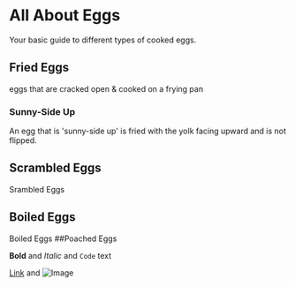 # All About Eggs

Your basic guide to different types of cooked eggs. 

## Fried Eggs
eggs that are cracked open & cooked on a frying pan
### Sunny-Side Up
An egg that is 'sunny-side up' is fried with the yolk facing upward and is not flipped. 
## Scrambled Eggs
Srambled Eggs
## Boiled Eggs
Boiled Eggs
##Poached Eggs


**Bold** and _Italic_ and `Code` text

[Link](url) and ![Image](src)
```
